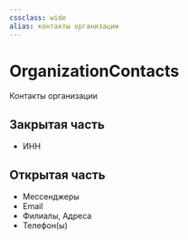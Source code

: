 ```yaml
---
cssclass: wide
alias: контакты организации
---
```


# OrganizationContacts

Контакты организации

## Закрытая часть

- ИНН

## Открытая часть

- Мессенджеры
- Email
- Филиалы, Адреса
- Телефон(ы)